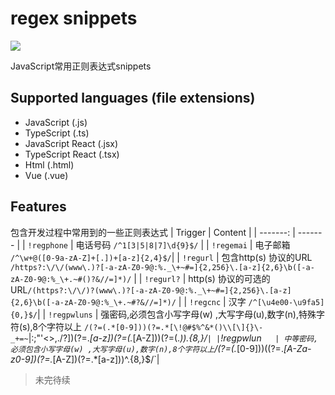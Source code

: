# regex snippets
![](https://img.shields.io/github/package-json/v/mxggle/regex-snippets)

JavaScript常用正则表达式snippets
## Supported languages (file extensions)
- JavaScript (.js)
- TypeScript (.ts)
- JavaScript React (.jsx)
- TypeScript React (.tsx)
- Html (.html)
- Vue (.vue)
## Features
包含开发过程中常用到的一些正则表达式
| Trigger  | Content |
| -------: | ------- |
| `!regphone`   | 电话号码 `/^1[3|5|8|7]\d{9}$/` |
| `!regemai`   | 电子邮箱 `/^\w+@([0-9a-zA-Z]+[.])+[a-z]{2,4}$/`|
| `!regurl`   | 包含http(s) 协议的URL `/https?:\/\/(www\.)?[-a-zA-Z0-9@:%._\+~#=]{2,256}\.[a-z]{2,6}\b([-a-zA-Z0-9@:%_\+.~#()?&//=]*)/` |
| `!regurl?`   | http(s) 协议的可选的URL`/(https?:\/\/)?(www\.)?[-a-zA-Z0-9@:%._\+~#=]{2,256}\.[a-z]{2,6}\b([-a-zA-Z0-9@:%_\+.~#?&//=]*)/` |
| `!regcnc`   | 汉字 `/^[\u4e00-\u9fa5]{0,}$/`|
| `!regpwluns`   | 强密码,必须包含小写字母(w) ,大写字母(u),数字(n),特殊字符(s),8个字符以上 `/(?=(.*[0-9]))(?=.*[\!@#$%^&*()\\[\]{}\-_+=~`|:;"'<>,./?])(?=.*[a-z])(?=(.*[A-Z]))(?=(.*)).{8,}/` |
| `!regpwlun`   | 中等密码,必须包含小写字母(w) ,大写字母(u),数字(n),8个字符以上`/(?=(.*[0-9]))((?=.*[A-Za-z0-9])(?=.*[A-Z])(?=.*[a-z]))^.{8,}$/`|

> 未完待续
